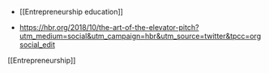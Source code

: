   - [[Entrepreneurship education]]

  - https://hbr.org/2018/10/the-art-of-the-elevator-pitch?utm_medium=social&utm_campaign=hbr&utm_source=twitter&tpcc=orgsocial_edit

[[Entrepreneurship]]